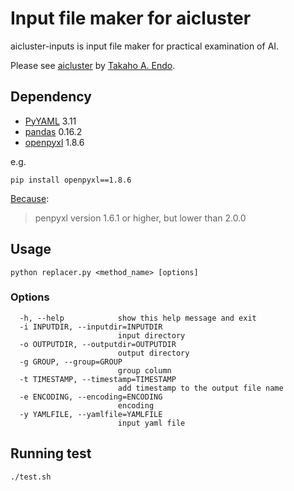 # Input file maker for aicluster
aicluster-inputs is input file maker for practical examination of AI. 

Please see [aicluster](https://github.com/takaho/aicluster) by [Takaho A. Endo](https://github.com/takaho).

## Dependency
- [PyYAML](https://pypi.python.org/pypi/PyYAML) 3.11
- [pandas](http://pandas.pydata.org/) 0.16.2
- [openpyxl](http://packages.python.org/openpyxl/) 1.8.6

e.g.
```
pip install openpyxl==1.8.6
```

[Because](http://pandas.pydata.org/pandas-docs/stable/install.html#optional-dependencies
):
> penpyxl version 1.6.1 or higher, but lower than 2.0.0


## Usage
```
python replacer.py <method_name> [options]
```

### Options
```
  -h, --help            show this help message and exit
  -i INPUTDIR, --inputdir=INPUTDIR
                        input directory
  -o OUTPUTDIR, --outputdir=OUTPUTDIR
                        output directory
  -g GROUP, --group=GROUP
                        group column
  -t TIMESTAMP, --timestamp=TIMESTAMP
                        add timestamp to the output file name
  -e ENCODING, --encoding=ENCODING
                        encoding
  -y YAMLFILE, --yamlfile=YAMLFILE
                        input yaml file
```

## Running test
```
./test.sh 
```
